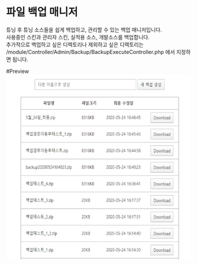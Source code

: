# 파일 백업 매니저
튜닝 후 튜닝 소스들을 쉽게 백업하고, 관리할 수 있는 백업 매니저입니다.<br>
사용중인 스킨과 관리자 스킨, 실적용 소스, 개발소스를 백업합니다.<br> 
추가적으로 백업하고 싶은 디렉토리나 제외하고 싶은 디렉토리는 /module/Controller/Admin/Backup/BackupExecuteController.php 에서 지정하면 됩니다.<br>

#Preview
<img src="./preview.png" width=500 height=500 />